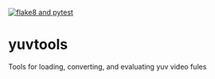 [![flake8 and pytest](https://github.com/hintertupferbene/yuvtools/actions/workflows/ci.yaml/badge.svg)](https://github.com/hintertupferbene/yuvtools/actions/workflows/ci.yaml)

# yuvtools
Tools for loading, converting, and evaluating yuv video fules
